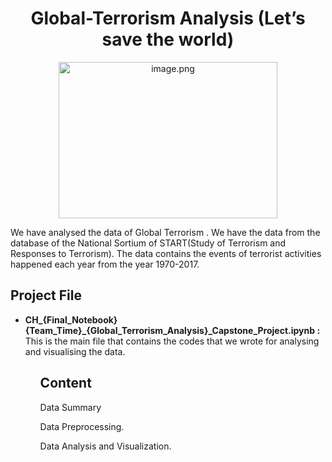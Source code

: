 <h1 align="center">Global-Terrorism Analysis (Let’s save the world)</h1>
<p align="center"> 
<img src=https://media.giphy.com/media/l0HlCjhxMSf6OEX96/giphy.gif alt="image.png" width="350px" height="250px">
  </p>
<p>We have analysed the data of Global Terrorism . We have the data from the database of the National Sortium of START(Study of Terrorism and Responses to Terrorism).
The data contains the events of terrorist activities happened each year from the year 1970-2017.</p>


<h2> Project File</h2> 
<ul>
<li><b>CH_{Final_Notebook}{Team_Time}_{Global_Terrorism_Analysis}_Capstone_Project.ipynb :</b> This is the main file that contains the codes that we wrote for analysing and visualising the data.
<ul>
 <h2> Content </h2> 
<p>Data Summary</p>
<p>Data Preprocessing.</p>
<p>Data Analysis and Visualization.</p>
